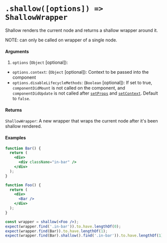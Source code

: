 # `.shallow([options]) => ShallowWrapper`

Shallow renders the current node and returns a shallow wrapper around it.

NOTE: can only be called on wrapper of a single node.


#### Arguments

1. `options` (`Object` [optional]):
  - `options.context`: (`Object` [optional]): Context to be passed into the component
  - `options.disableLifecycleMethods`: (`Boolean` [optional]): If set to true, `componentDidMount`
is not called on the component, and `componentDidUpdate` is not called after
[`setProps`](ShallowWrapper/setProps.md) and [`setContext`](ShallowWrapper/setContext.md). Default to `false`.



#### Returns

`ShallowWrapper`: A new wrapper that wraps the current node after it's been shallow rendered.



#### Examples

```jsx
function Bar() {
  return (
    <div>
      <div className="in-bar" />
    </div>
  );
}
```

```jsx
function Foo() {
  return (
    <div>
      <Bar />
    </div>
  );
}
```

```jsx
const wrapper = shallow(<Foo />);
expect(wrapper.find('.in-bar')).to.have.lengthOf(0);
expect(wrapper.find(Bar)).to.have.lengthOf(1);
expect(wrapper.find(Bar).shallow().find('.in-bar')).to.have.lengthOf(1);
```

